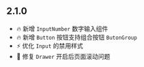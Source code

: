 ## 2.1.0
- 🔥 新增 `InputNumber` 数字输入组件
- 🔥 新增 `Button` 按钮支持组合按钮 `ButonGroup`
- ⚡️ 优化 `Input` 的禁用样式
- 🐞 修复 `Drawer` 开启后页面滚动问题